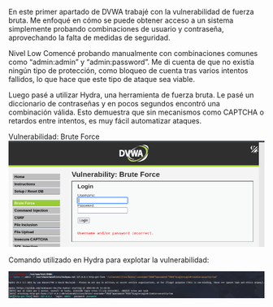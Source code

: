 En este primer apartado de DVWA trabajé con la vulnerabilidad de fuerza bruta. Me enfoqué en cómo se puede obtener acceso a un sistema simplemente probando combinaciones de usuario y contraseña, aprovechando la falta de medidas de seguridad.

Nivel Low
Comencé probando manualmente con combinaciones comunes como “admin:admin” y “admin:password”. Me di cuenta de que no existía ningún tipo de protección, como bloqueo de cuenta tras varios intentos fallidos, lo que hace que este tipo de ataque sea viable.

Luego pasé a utilizar Hydra, una herramienta de fuerza bruta. Le pasé un diccionario de contraseñas y en pocos segundos encontró una combinación válida. Esto demuestra que sin mecanismos como CAPTCHA o retardos entre intentos, es muy fácil automatizar ataques.

Vulnerabilidad: Brute Force
![comando utilizado](../images/Captura2.png)



Comando utilizado en Hydra para explotar la vulnerabilidad:

![comando utilizado](../images/Captura1.png)

